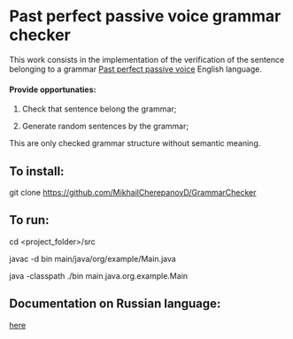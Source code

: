 # Past perfect passive voice grammar checker

This work consists in the implementation of the verification of the sentence belonging to a grammar [Past perfect passive voice](https://puzzle-english.com/directory/past-perfect-passive-voice) English language.

#### Provide opportunaties:

1. Check that sentence belong the grammar;

2. Generate random sentences by the grammar;

This are only checked grammar structure without semantic meaning.

## To install:

git clone https://github.com/MikhailCherepanovD/GrammarChecker

## To run:

cd <project_folder>/src

javac -d bin main/java/org/example/Main.java 

java -classpath ./bin main.java.org.example.Main

## Documentation on Russian language:


[here](https://github.com/MikhailCherepanovD/GrammarChecker/tree/master/GitBub_Resources)